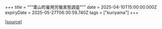 +++
title = """栗山町雇用労働実態調査"""
date = 2025-04-10T15:00:00.000Z
expiryDate = 2025-05-27T06:30:59.740Z
tags = ["kuriyama"]
+++


[[source]](https://www.town.kuriyama.hokkaido.jp/soshiki/51/53.html)
